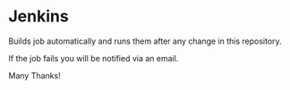 # Jenkins

Builds job automatically and runs them after any change in this repository.

If the job fails you will be notified via an email.

Many Thanks!
